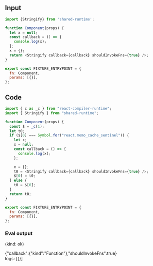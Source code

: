 
## Input

```javascript
import {Stringify} from 'shared-runtime';

function Component(props) {
  let x = null;
  const callback = () => {
    console.log(x);
  };
  x = {};
  return <Stringify callback={callback} shouldInvokeFns={true} />;
}

export const FIXTURE_ENTRYPOINT = {
  fn: Component,
  params: [{}],
};

```

## Code

```javascript
import { c as _c } from "react-compiler-runtime";
import { Stringify } from "shared-runtime";

function Component(props) {
  const $ = _c(1);
  let t0;
  if ($[0] === Symbol.for("react.memo_cache_sentinel")) {
    let x;
    x = null;
    const callback = () => {
      console.log(x);
    };

    x = {};
    t0 = <Stringify callback={callback} shouldInvokeFns={true} />;
    $[0] = t0;
  } else {
    t0 = $[0];
  }
  return t0;
}

export const FIXTURE_ENTRYPOINT = {
  fn: Component,
  params: [{}],
};

```
      
### Eval output
(kind: ok) <div>{"callback":{"kind":"Function"},"shouldInvokeFns":true}</div>
logs: [{}]